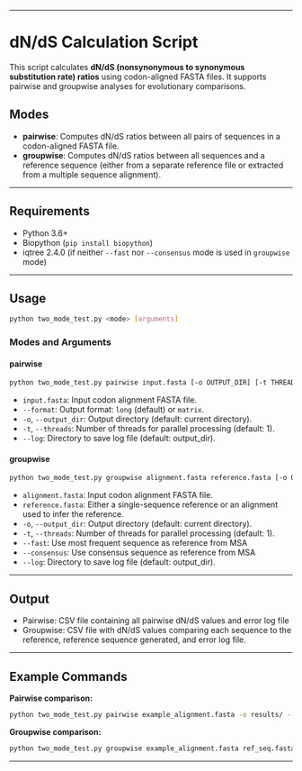 
---

# dN/dS Calculation Script

This script calculates **dN/dS (nonsynonymous to synonymous substitution rate) ratios** using codon-aligned FASTA files. It supports pairwise and groupwise analyses for evolutionary comparisons.

## Modes

* **pairwise**: Computes dN/dS ratios between all pairs of sequences in a codon-aligned FASTA file.
* **groupwise**: Computes dN/dS ratios between all sequences and a reference sequence (either from a separate reference file or extracted from a multiple sequence alignment).

---
  
## Requirements

* Python 3.6+
* Biopython (`pip install biopython`)
* iqtree 2.4.0 (if neither `--fast` nor `--consensus` mode is used in `groupwise` mode)

---

## Usage

```bash
python two_mode_test.py <mode> [arguments]
```

### Modes and Arguments

#### **pairwise**

```bash
python two_mode_test.py pairwise input.fasta [-o OUTPUT_DIR] [-t THREADS] [--format FORMAT]
```

* `input.fasta`: Input codon alignment FASTA file.
* `--format`: Output format: `long` (default) or `matrix`.
* `-o`, `--output_dir`: Output directory (default: current directory).
* `-t`, `--threads`: Number of threads for parallel processing (default: 1).
* `--log`: Directory to save log file (default: output_dir).

#### **groupwise**

```bash
python two_mode_test.py groupwise alignment.fasta reference.fasta [-o OUTPUT_DIR] [-t THREADS]
```

* `alignment.fasta`: Input codon alignment FASTA file.
* `reference.fasta`: Either a single-sequence reference or an alignment used to infer the reference.
* `-o`, `--output_dir`: Output directory (default: current directory).
* `-t`, `--threads`: Number of threads for parallel processing (default: 1).
* `--fast`: Use most frequent sequence as reference from MSA
* `--consensus`: Use consensus sequence as reference from MSA
* `--log`: Directory to save log file (default: output_dir).

---

## Output

* Pairwise: CSV file containing all pairwise dN/dS values and error log file
* Groupwise: CSV file with dN/dS values comparing each sequence to the reference, reference sequence generated, and error log file.

---

## Example Commands

**Pairwise comparison:**

```bash
python two_mode_test.py pairwise example_alignment.fasta -o results/ --format long
```

**Groupwise comparison:**

```bash
python two_mode_test.py groupwise example_alignment.fasta ref_seq.fasta -o results/ --consensus 
```
 
---


